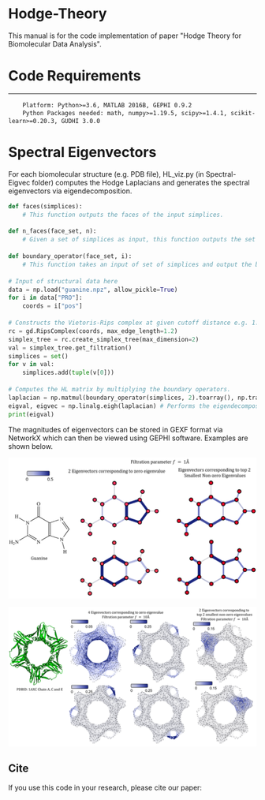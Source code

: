 # Hodge-Theory

This manual is for the code implementation of paper "Hodge Theory for Biomolecular Data Analysis".

# Code Requirements
---
        Platform: Python>=3.6, MATLAB 2016B, GEPHI 0.9.2
        Python Packages needed: math, numpy>=1.19.5, scipy>=1.4.1, scikit-learn>=0.20.3, GUDHI 3.0.0

# Spectral Eigenvectors 

For each biomolecular structure (e.g. PDB file), HL_viz.py (in Spectral-Eigvec folder) computes the Hodge Laplacians and generates the spectral eigenvectors via eigendecomposition.
```python
def faces(simplices):
    # This function outputs the faces of the input simplices. 
    
def n_faces(face_set, n):
    # Given a set of simplices as input, this function outputs the set of simplices of dimension n or of vertex set length n+1. 

def boundary_operator(face_set, i):
    # This function takes an input of set of simplices and output the boundary operator B_i.

# Input of structural data here
data = np.load("guanine.npz", allow_pickle=True)
for i in data["PRO"]:
    coords = i["pos"]

# Constructs the Vietoris-Rips complex at given cutoff distance e.g. 1.2.
rc = gd.RipsComplex(coords, max_edge_length=1.2)
simplex_tree = rc.create_simplex_tree(max_dimension=2)
val = simplex_tree.get_filtration()
simplices = set()
for v in val:
    simplices.add(tuple(v[0]))

# Computes the HL matrix by multiplying the boundary operators. 
laplacian = np.matmul(boundary_operator(simplices, 2).toarray(), np.transpose(boundary_operator(simplices, 2).toarray()))+np.matmul(np.transpose(boundary_operator(simplices, 1).toarray()), boundary_operator(simplices, 1).toarray())
eigval, eigvec = np.linalg.eigh(laplacian) # Performs the eigendecomposition.
print(eigval)
```

The magnitudes of eigenvectors can be stored in GEXF format via NetworkX which can then be viewed using GEPHI software. 
Examples are shown below.

![image](https://github.com/ExpectozJJ/Hodge-Theory/blob/main/images/guanine_eigenvec.png)

![image](https://github.com/ExpectozJJ/Hodge-Theory/blob/main/images/1axc_zero_eigenvec.png)

## Cite
If you use this code in your research, please cite our paper:

